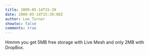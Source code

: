 ```yaml
---
title: 2009-05-14T15-39
date: 2009-05-14T15:39:00Z
author: Lee Turner
showtoc: false
comments: true
---
```


Hmmm you get 5MB free storage with Live Mesh and only 2MB with DropBox.

